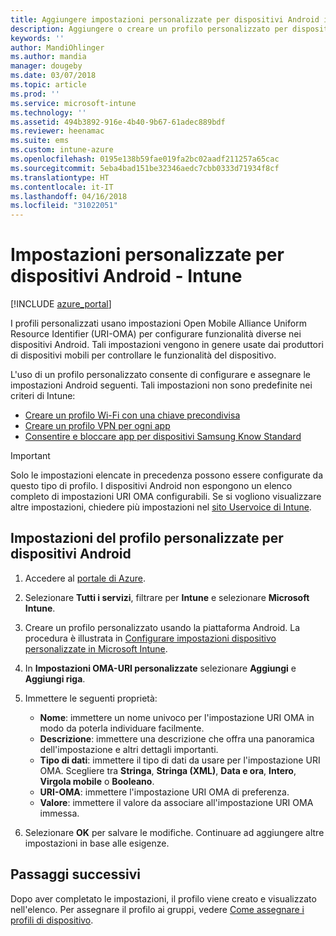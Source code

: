 ```yaml
---
title: Aggiungere impostazioni personalizzate per dispositivi Android in Microsoft Intune - Azure | Microsoft Docs
description: Aggiungere o creare un profilo personalizzato per dispositivi Android per creare un profilo Wi-Fi con una chiave precondivisa, creare un profilo VPN per app o consentire e bloccare app per dispositivi Samsung Knox Standard in Microsoft Intune
keywords: ''
author: MandiOhlinger
ms.author: mandia
manager: dougeby
ms.date: 03/07/2018
ms.topic: article
ms.prod: ''
ms.service: microsoft-intune
ms.technology: ''
ms.assetid: 494b3892-916e-4b40-9b67-61adec889bdf
ms.reviewer: heenamac
ms.suite: ems
ms.custom: intune-azure
ms.openlocfilehash: 0195e138b59fae019fa2bc02aadf211257a65cac
ms.sourcegitcommit: 5eba4bad151be32346aedc7cbb0333d71934f8cf
ms.translationtype: HT
ms.contentlocale: it-IT
ms.lasthandoff: 04/16/2018
ms.locfileid: "31022051"
---
```

# <a name="custom-settings-for-android-devices---intune"></a>Impostazioni personalizzate per dispositivi Android - Intune

[!INCLUDE [azure_portal](./includes/azure_portal.md)]

I profili personalizzati usano impostazioni Open Mobile Alliance Uniform Resource Identifier (URI-OMA) per configurare funzionalità diverse nei dispositivi Android. Tali impostazioni vengono in genere usate dai produttori di dispositivi mobili per controllare le funzionalità del dispositivo.

L'uso di un profilo personalizzato consente di configurare e assegnare le impostazioni Android seguenti. Tali impostazioni non sono predefinite nei criteri di Intune:

- [Creare un profilo Wi-Fi con una chiave precondivisa](/intune/wi-fi-profile-shared-key)
- [Creare un profilo VPN per ogni app](/intune/android-pulse-secure-per-app-vpn)
- [Consentire e bloccare app per dispositivi Samsung Know Standard](/intune/samsung-knox-apps-allow-block)

>[!IMPORTANT]
> Solo le impostazioni elencate in precedenza possono essere configurate da questo tipo di profilo. I dispositivi Android non espongono un elenco completo di impostazioni URI OMA configurabili. Se si vogliono visualizzare altre impostazioni, chiedere più impostazioni nel [sito Uservoice di Intune](https://microsoftintune.uservoice.com/forums/291681-ideas).

## <a name="custom-profile-settings-for-android-devices"></a>Impostazioni del profilo personalizzate per dispositivi Android

1. Accedere al [portale di Azure](https://portal.azure.com). 
2. Selezionare **Tutti i servizi**, filtrare per **Intune** e selezionare **Microsoft Intune**.
3. Creare un profilo personalizzato usando la piattaforma Android. La procedura è illustrata in [Configurare impostazioni dispositivo personalizzate in Microsoft Intune](custom-settings-configure.md).
4. In **Impostazioni OMA-URI personalizzate** selezionare **Aggiungi** e **Aggiungi riga**.
5. Immettere le seguenti proprietà:

   - **Nome**: immettere un nome univoco per l'impostazione URI OMA in modo da poterla individuare facilmente.
   - **Descrizione**: immettere una descrizione che offra una panoramica dell'impostazione e altri dettagli importanti.
   - **Tipo di dati**: immettere il tipo di dati da usare per l'impostazione URI OMA. Scegliere tra **Stringa**, **Stringa (XML)**, **Data e ora**, **Intero**, **Virgola mobile** o **Booleano**.
   - **URI-OMA**: immettere l'impostazione URI OMA di preferenza.
   - **Valore**: immettere il valore da associare all'impostazione URI OMA immessa.

6. Selezionare **OK** per salvare le modifiche. Continuare ad aggiungere altre impostazioni in base alle esigenze.

## <a name="next-steps"></a>Passaggi successivi

Dopo aver completato le impostazioni, il profilo viene creato e visualizzato nell'elenco. Per assegnare il profilo ai gruppi, vedere [Come assegnare i profili di dispositivo](device-profile-assign.md).
